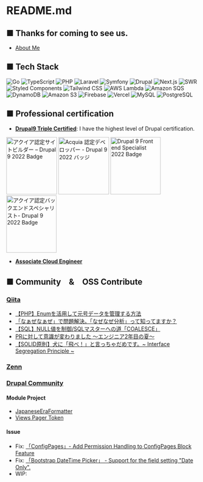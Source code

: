 # README.md
## ■ Thanks for coming to see us.
- [About Me](https://www.umekikazuya.me/)

## ■ Tech Stack
![Go](https://img.shields.io/badge/Go-00ADD8?style=for-the-badge&logo=go&logoColor=white)
![TypeScript](https://img.shields.io/badge/TypeScript-3178C6?style=for-the-badge&logo=typescript&logoColor=white)
![PHP](https://img.shields.io/badge/PHP-777BB4?style=for-the-badge&logo=php&logoColor=white)
![Laravel](https://img.shields.io/badge/Laravel-FF2D20?style=for-the-badge&logo=laravel&logoColor=white)
![Symfony](https://img.shields.io/badge/Symfony-000000?style=for-the-badge&logo=symfony&logoColor=white)
![Drupal](https://img.shields.io/badge/Drupal-0678BE?style=for-the-badge&logo=drupal&logoColor=white)
![Next.js](https://img.shields.io/badge/Next.js-000000?style=for-the-badge&logo=nextdotjs&logoColor=white)
![SWR](https://img.shields.io/badge/swr-000000?style=for-the-badge&logo=swr&logoColor=white)
![Styled Components](https://img.shields.io/badge/Styled--Components-DB7093?style=for-the-badge&logo=styledcomponents&logoColor=white)
![Tailwind CSS](https://img.shields.io/badge/TailwindCSS-06B6D4?style=for-the-badge&logo=tailwindcss&logoColor=white)
![AWS Lambda](https://img.shields.io/badge/AWS_Lambda-FF9900?style=for-the-badge&logo=aws-lambda&logoColor=white)
![Amazon SQS](https://img.shields.io/badge/amazonsqs-FF4F8B?style=for-the-badge&logo=amazonsqs&logoColor=white)
![DynamoDB](https://img.shields.io/badge/DynamoDB-4053D6?style=for-the-badge&logo=amazondynamodb&logoColor=white)
![Amazon S3](https://img.shields.io/badge/amazons3-569A31?style=for-the-badge&logo=amazons3&logoColor=white)
![Firebase](https://img.shields.io/badge/Firebase-FFCA28?style=for-the-badge&logo=firebase&logoColor=black)
![Vercel](https://img.shields.io/badge/Vercel-000000?style=for-the-badge&logo=vercel&logoColor=white)
![MySQL](https://img.shields.io/badge/MySQL-4479A1?style=for-the-badge&logo=mysql&logoColor=white)
![PostgreSQL](https://img.shields.io/badge/postgresql-4169E1?style=for-the-badge&logo=postgresql&logoColor=white)

## ■ Professional certification
- **[Drupal9 Triple Certified](https://certification.acquia.com/user/18866)**: I have the highest level of Drupal certification.
<p align="left">
  <img
src="https://dev.acquia.com/sites/default/files/images/Acquia%252520Certification%252520Badge_Drupal%252520Site%252520Builder_Drupal%2525209_0_5_0.svg"
    width="133" height="150" alt="アクイア認定サイトビルダー – Drupal 9 2022 Badge" loading="lazy" typeof="foaf:Image">
  <img src="https://dev.acquia.com/sites/default/files/images/Acquia%252520Certification%252520Badge_Developer_Drupal%2525209_0_8_0.svg"
    width="133" height="150" alt="Acquia 認定デベロッパー - Drupal 9 2022 バッジ" loading="lazy" typeof="foaf:Image">
  <img src="https://dev.acquia.com/sites/default/files/images/Acquia%252520Certification%252520Badge_Front%252520End%252520Specialist_Drupal%2525209_0_4.svg"
    width="132" height="150" alt="Drupal 9 Front end Specialist 2022 Badge" loading="lazy" typeof="foaf:Image">
    <img src="https://dev.acquia.com/sites/default/files/images/Acquia%2520Certification%2520Badge_Back%2520End%2520Specialist_Drupal%25209.svg"
    width="132" height="150" alt="アクイア認定バックエンドスペシャリスト- Drupal 9 2022 Badge" loading="lazy" typeof="foaf:Image">
</p>

- **[Associate Cloud Engineer](https://cloud.google.com/learn/certification/cloud-engineer?hl=ja)**

## ■ Community　&　OSS Contribute
### [Qiita](https://qiita.com/umekikazuya)
- [【PHP】Enumを活用して元号データを管理する方法](https://qiita.com/umekikazuya/items/31eabf4f3749eb7a3d16)
- [「なぁぜなぁぜ」で問題解決。「なぜなぜ分析」って知ってますか？](https://qiita.com/umekikazuya/items/d8a709438b76f2bc054d)
- [【SQL】NULL値を制御/SQLマスターへの道「COALESCE」](https://qiita.com/umekikazuya/items/61c16a36824c334e31e5)
- [PRに対して意識が変わりました 〜エンジニア2年目の夏〜](https://qiita.com/umekikazuya/items/a3260117bbc64e6673c3)
- [【SOLID原則】犬に「飛べ！」と言っちゃだめです。~ Interface Segregation Principle ~](https://qiita.com/umekikazuya/items/a8751e422bf198cde70f)
### [Zenn](https://zenn.dev/kazu_u)
### [Drupal Community](https://www.drupal.org/user/3748259)
#### Module Project
- [JapaneseEraFormatter](https://www.drupal.org/project/japanese_era_formatter)
- [Views Pager Token](https://www.drupal.org/project/views_pager_token)
#### Issue
- Fix: [「ConfigPages」- Add Permission Handling to ConfigPages Block Feature](https://www.drupal.org/project/config_pages/issues/3468681)
- Fix: [「Bootstrap DateTime Picker」 - Support for the field setting "Date Only".](https://www.drupal.org/project/bootstrap_datetime_picker/issues/3424515)
- WIP: 
